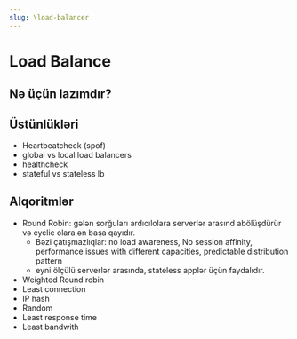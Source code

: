 ```yaml
---
slug: \load-balancer
---
```


Load Balance
============
## Nə üçün lazımdır?

## Üstünlükləri
- Heartbeatcheck (spof)
- global vs local load balancers
- healthcheck
- stateful vs stateless lb

## Alqoritmlər
- Round Robin: gələn sorğuları ardıcılolara serverlər arasınd abölüşdürür və cyclic olara ən başa qayıdır.
  - Bəzi çatışmazlıqlar: no load awareness, No session affinity, performance issues with different capacities, predictable distribution pattern
  - eyni ölçülü serverlər arasında, stateless applər üçün faydalıdır.
- Weighted Round robin
- Least connection
- IP hash
- Random
- Least response time
- Least bandwith